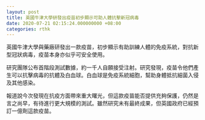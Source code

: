 ```yaml
---
layout: post
title: 英國牛津大學研發出疫苗初步顯示可助人體抗擊新冠病毒
date: 2020-07-21 02:15:24.000000000 +08:00
categories: rthk
---
```


英國牛津大學與藥廠研發出一款疫苗，初步顯示有助訓練人體的免疫系統，對抗新型冠狀病毒，疫苗本身亦似乎可安全使用。

研究團隊公布首階段測試數據，約一千人自願接受注射。研究發現，疫苗令他們產生可以抗擊病毒的抗體及白血球。白血球是免疫系統細胞，幫助身體抵抗細菌入侵及其他感染。

報道說今次發現在抗疫方面帶來重大曙光，但這款疫苗能否提供充夠保護，仍然是言之尚早，有待進行更大規模的測試。雖然研究未有最終成果，但英國政府已經預訂一億劑這款疫苗。
